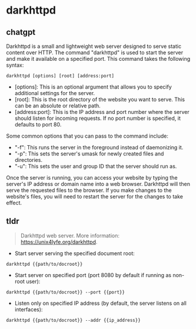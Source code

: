 # darkhttpd 
## chatgpt 
Darkhttpd is a small and lightweight web server designed to serve static content over HTTP. The command "darkhttpd" is used to start the server and make it available on a specified port. This command takes the following syntax:

```
darkhttpd [options] [root] [address:port]
```

- [options]: This is an optional argument that allows you to specify additional settings for the server.
- [root]: This is the root directory of the website you want to serve. This can be an absolute or relative path.
- [address:port]: This is the IP address and port number where the server should listen for incoming requests. If no port number is specified, it defaults to port 80.

Some common options that you can pass to the command include:

- "-f": This runs the server in the foreground instead of daemonizing it.
- "-p": This sets the server's umask for newly created files and directories.
- "-u": This sets the user and group ID that the server should run as.

Once the server is running, you can access your website by typing the server's IP address or domain name into a web browser. Darkhttpd will then serve the requested files to the browser. If you make changes to the website's files, you will need to restart the server for the changes to take effect. 

## tldr 
 
> Darkhttpd web server.
> More information: <https://unix4lyfe.org/darkhttpd>.

- Start server serving the specified document root:

`darkhttpd {{path/to/docroot}}`

- Start server on specified port (port 8080 by default if running as non-root user):

`darkhttpd {{path/to/docroot}} --port {{port}}`

- Listen only on specified IP address (by default, the server listens on all interfaces):

`darkhttpd {{path/to/docroot}} --addr {{ip_address}}`
